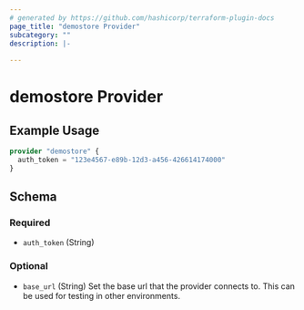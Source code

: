 ```yaml
---
# generated by https://github.com/hashicorp/terraform-plugin-docs
page_title: "demostore Provider"
subcategory: ""
description: |-
  
---
```


# demostore Provider



## Example Usage

```terraform
provider "demostore" {
  auth_token = "123e4567-e89b-12d3-a456-426614174000"
}
```

<!-- schema generated by tfplugindocs -->
## Schema

### Required

- `auth_token` (String)

### Optional

- `base_url` (String) Set the base url that the provider connects to. This can be used for testing in other environments.
